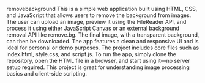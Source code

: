 removebackground
This is a simple web application built using HTML, CSS, and JavaScript that allows users to remove the background from images.
The user can upload an image, preview it using the FileReader API, and process it using either JavaScript Canvas or an external background removal API like remove.bg.
The final image, with a transparent background, can then be downloaded.
The app features a clean and responsive UI and is ideal for personal or demo purposes.
The project includes core files such as index.html, style.css, and script.js.
To run the app, simply clone the repository, open the HTML file in a browser, and start using it—no server setup required.
This project is great for understanding image processing basics and client-side scripting.
